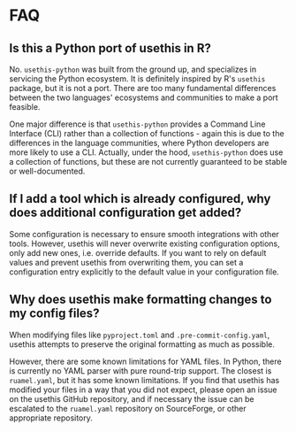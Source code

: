 # FAQ

## Is this a Python port of usethis in R?

No. `usethis-python` was built from the ground up, and specializes in servicing the Python ecosystem. It is definitely inspired by R's `usethis` package, but it is not a port. There are too many fundamental differences between the two languages' ecosystems and communities to make a port feasible.

One major difference is that `usethis-python` provides a Command Line Interface (CLI) rather than a collection of functions - again this is due to the differences in the language communities, where Python developers are more likely to use a CLI. Actually, under the hood, `usethis-python` does use a collection of functions, but these are not currently guaranteed to be stable or well-documented.

## If I add a tool which is already configured, why does additional configuration get added?

Some configuration is necessary to ensure smooth integrations with other tools. However, usethis will never overwrite existing configuration options, only add new ones, i.e. override defaults. If you want to rely on default values and prevent usethis from overwriting them, you can set a configuration entry explicitly to the default value in your configuration file.

## Why does usethis make formatting changes to my config files?

When modifying files like `pyproject.toml` and `.pre-commit-config.yaml`, usethis
attempts to preserve the original formatting as much as possible.

However, there are some known limitations for YAML files. In Python, there is currently
no YAML parser with pure round-trip support. The closest is `ruamel.yaml`, but it has
some known limitations. If you find that usethis has modified your files in a way
that you did not expect, please open an issue on the usethis GitHub repository, and
if necessary the issue can be escalated to the `ruamel.yaml` repository on SourceForge,
or other appropriate repository.
